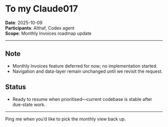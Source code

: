 # To my Claude017

**Date**: 2025-10-09  
**Participants**: Althaf, Codex agent  
**Scope**: Monthly Invoices roadmap update

---

## Note
- Monthly Invoices feature deferred for now; no implementation started.
- Navigation and data-layer remain unchanged until we revisit the request.

## Status
- Ready to resume when prioritised—current codebase is stable after due-state work.

---

Ping me when you’d like to pick the monthly view back up.
